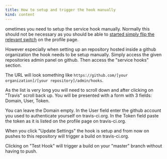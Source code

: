 ```yaml
---
title: How to setup and trigger the hook manually
kind: content
---
```


ometimes you need to setup the service hook manually. Normally this should not be necessary as you should be able to [started simply flip the relevant switch](/docs/user/getting-started/) on the profile page.

However especially when setting up an repository hosted inside a github organization the hook needs to be setup manually. Simply access the given repositories admin panel on github. Then access the "service hooks" section.

The URL will look something like ``https://github.com/[your organization]/[your repository]/admin/hooks``.

As the list is very long you will need to scroll down and after clicking on "Travis" scroll back up. You will be presented with a form with 3 fields: Domain, User, Token.

You can leave the Domain empty. In the User field enter the github account you used to authenticate yourself on travis-ci.org. In the Token field paste the token as it is listed on the profile page on travis-ci.org.

When you click "Update Settings" the hook is setup and from now on pushes to this repository will trigger a build on travis-ci.org.

Clicking on "Test Hook" will trigger a build on your "master" branch without having to push.
